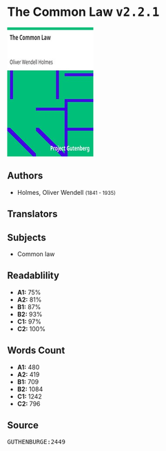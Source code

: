 # The Common Law <kbd>v2.2.1</kbd>

![](./cover.medium.jpg "")

## Authors


 - Holmes, Oliver Wendell <small>(1841 - 1935)</small>

## Translators



## Subjects


 - Common law

## Readablility


 - **A1:** 75%
 - **A2:** 81%
 - **B1:** 87%
 - **B2:** 93%
 - **C1:** 97%
 - **C2:** 100%

## Words Count


 - **A1:** 480
 - **A2:** 419
 - **B1:** 709
 - **B2:** 1084
 - **C1:** 1242
 - **C2:** 796

## Source


<kbd>GUTHENBURGE:2449</kbd>
